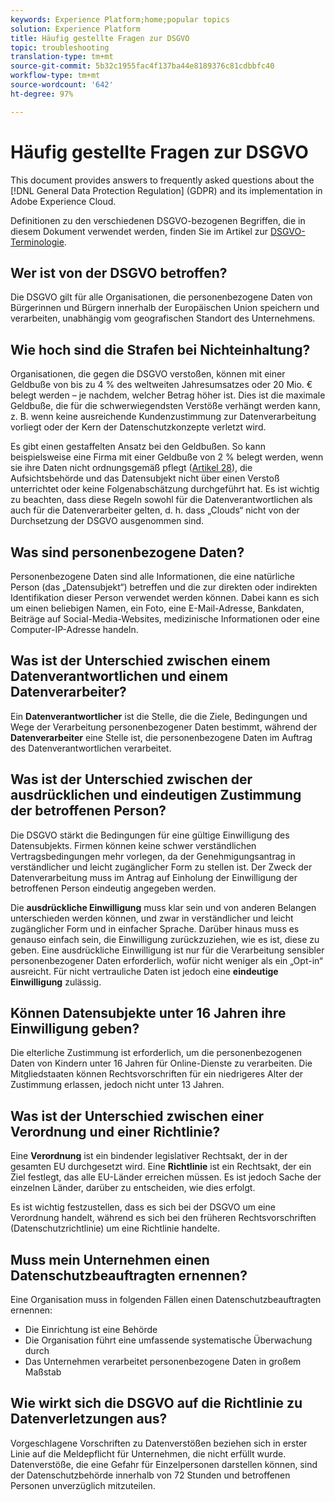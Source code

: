 ```yaml
---
keywords: Experience Platform;home;popular topics
solution: Experience Platform
title: Häufig gestellte Fragen zur DSGVO
topic: troubleshooting
translation-type: tm+mt
source-git-commit: 5b32c1955fac4f137ba44e8189376c81cdbbfc40
workflow-type: tm+mt
source-wordcount: '642'
ht-degree: 97%

---
```



# Häufig gestellte Fragen zur DSGVO

This document provides answers to frequently asked questions about the [!DNL General Data Protection Regulation] (GDPR) and its implementation in Adobe Experience Cloud.

Definitionen zu den verschiedenen DSGVO-bezogenen Begriffen, die in diesem Dokument verwendet werden, finden Sie im Artikel zur [DSGVO-Terminologie](terminology.md).

## Wer ist von der DSGVO betroffen?

Die DSGVO gilt für alle Organisationen, die personenbezogene Daten von Bürgerinnen und Bürgern innerhalb der Europäischen Union speichern und verarbeiten, unabhängig vom geografischen Standort des Unternehmens.

## Wie hoch sind die Strafen bei Nichteinhaltung?

Organisationen, die gegen die DSGVO verstoßen, können mit einer Geldbuße von bis zu 4 % des weltweiten Jahresumsatzes oder 20 Mio. € belegt werden – je nachdem, welcher Betrag höher ist. Dies ist die maximale Geldbuße, die für die schwerwiegendsten Verstöße verhängt werden kann, z. B. wenn keine ausreichende Kundenzustimmung zur Datenverarbeitung vorliegt oder der Kern der Datenschutzkonzepte verletzt wird.

Es gibt einen gestaffelten Ansatz bei den Geldbußen. So kann beispielsweise eine Firma mit einer Geldbuße von 2 % belegt werden, wenn sie ihre Daten nicht ordnungsgemäß pflegt ([Artikel 28](https://www.privacy-regulation.eu/de/28.htm)), die Aufsichtsbehörde und das Datensubjekt nicht über einen Verstoß unterrichtet oder keine Folgenabschätzung durchgeführt hat. Es ist wichtig zu beachten, dass diese Regeln sowohl für die Datenverantwortlichen als auch für die Datenverarbeiter gelten, d. h. dass „Clouds“ nicht von der Durchsetzung der DSGVO ausgenommen sind.

## Was sind personenbezogene Daten?

Personenbezogene Daten sind alle Informationen, die eine natürliche Person (das „Datensubjekt“) betreffen und die zur direkten oder indirekten Identifikation dieser Person verwendet werden können. Dabei kann es sich um einen beliebigen Namen, ein Foto, eine E-Mail-Adresse, Bankdaten, Beiträge auf Social-Media-Websites, medizinische Informationen oder eine Computer-IP-Adresse handeln.

## Was ist der Unterschied zwischen einem Datenverantwortlichen und einem Datenverarbeiter?

Ein **Datenverantwortlicher** ist die Stelle, die die Ziele, Bedingungen und Wege der Verarbeitung personenbezogener Daten bestimmt, während der **Datenverarbeiter** eine Stelle ist, die personenbezogene Daten im Auftrag des Datenverantwortlichen verarbeitet.

## Was ist der Unterschied zwischen der ausdrücklichen und eindeutigen Zustimmung der betroffenen Person?

Die DSGVO stärkt die Bedingungen für eine gültige Einwilligung des Datensubjekts. Firmen können keine schwer verständlichen Vertragsbedingungen mehr vorlegen, da der Genehmigungsantrag in verständlicher und leicht zugänglicher Form zu stellen ist. Der Zweck der Datenverarbeitung muss im Antrag auf Einholung der Einwilligung der betroffenen Person eindeutig angegeben werden.

Die **ausdrückliche Einwilligung** muss klar sein und von anderen Belangen unterschieden werden können, und zwar in verständlicher und leicht zugänglicher Form und in einfacher Sprache. Darüber hinaus muss es genauso einfach sein, die Einwilligung zurückzuziehen, wie es ist, diese zu geben. Eine ausdrückliche Einwilligung ist nur für die Verarbeitung sensibler personenbezogener Daten erforderlich, wofür nicht weniger als ein „Opt-in“ ausreicht. Für nicht vertrauliche Daten ist jedoch eine **eindeutige Einwilligung** zulässig.

## Können Datensubjekte unter 16 Jahren ihre Einwilligung geben?

Die elterliche Zustimmung ist erforderlich, um die personenbezogenen Daten von Kindern unter 16 Jahren für Online-Dienste zu verarbeiten. Die Mitgliedstaaten können Rechtsvorschriften für ein niedrigeres Alter der Zustimmung erlassen, jedoch nicht unter 13 Jahren.

## Was ist der Unterschied zwischen einer Verordnung und einer Richtlinie?

Eine **Verordnung** ist ein bindender legislativer Rechtsakt, der in der gesamten EU durchgesetzt wird. Eine **Richtlinie** ist ein Rechtsakt, der ein Ziel festlegt, das alle EU-Länder erreichen müssen. Es ist jedoch Sache der einzelnen Länder, darüber zu entscheiden, wie dies erfolgt.

Es ist wichtig festzustellen, dass es sich bei der DSGVO um eine Verordnung handelt, während es sich bei den früheren Rechtsvorschriften (Datenschutzrichtlinie) um eine Richtlinie handelte.

## Muss mein Unternehmen einen Datenschutzbeauftragten ernennen?

Eine Organisation muss in folgenden Fällen einen Datenschutzbeauftragten ernennen:

* Die Einrichtung ist eine Behörde
* Die Organisation führt eine umfassende systematische Überwachung durch
* Das Unternehmen verarbeitet personenbezogene Daten in großem Maßstab

## Wie wirkt sich die DSGVO auf die Richtlinie zu Datenverletzungen aus?

Vorgeschlagene Vorschriften zu Datenverstößen beziehen sich in erster Linie auf die Meldepflicht für Unternehmen, die nicht erfüllt wurde. Datenverstöße, die eine Gefahr für Einzelpersonen darstellen können, sind der Datenschutzbehörde innerhalb von 72 Stunden und betroffenen Personen unverzüglich mitzuteilen.